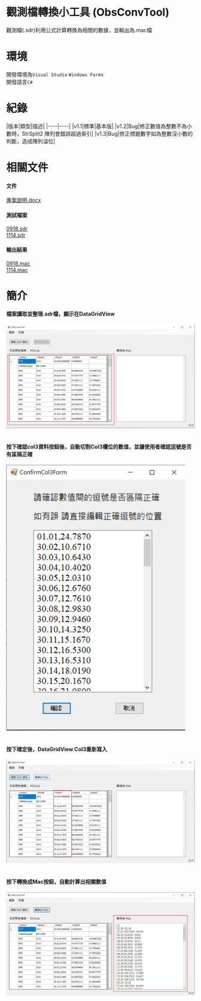 # 觀測檔轉換小工具 (ObsConvTool)
觀測檔(.sdr)利用公式計算轉換為相關的數據，並輸出為.mac檔
# 環境
開發環境為`Visual Studio` `Windows Forms`<br>
開發語言`C#`
# 紀錄
|版本|類型|描述|
|----|----|
|v1.1|標準|基本版|
|v1.2|Bug|修正數值為整數不為小數時，StrSplit2 陣列會錯誤超過索引|
|v1.3|Bug|修正標題數字如為整數沒小數的判斷，造成陣列溢位|

# 相關文件
#### 文件
[專案說明.docx](doc/專案說明.docx "Title")
#### 測試檔案
[0918.sdr](doc/0918.sdr "Title")<br>
[1114.sdr](doc/1114.sdr "Title")
#### 輸出結果
[0918.mac](doc/0918.mac "Title")<br>
[1114.mac](doc/1114.mac "Title")
# 簡介
#### 檔案讀取並整理.sdr檔，顯示在DataGridView
![](Pic/img1.png)
#### <br>按下確認col3資料按鈕後，自動切割Col3欄位的數值，並讓使用者確認逗號是否有區隔正確
![](Pic/img2.png)
#### <br>按下確定後，DataGridView Col3重新寫入
![](Pic/img3.png)
#### <br>按下轉換成Mac按鈕，自動計算出相關數值
![](Pic/img4.png)
